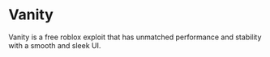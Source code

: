 # Vanity
Vanity is a free roblox exploit that has unmatched performance and stability with a smooth and sleek UI.
